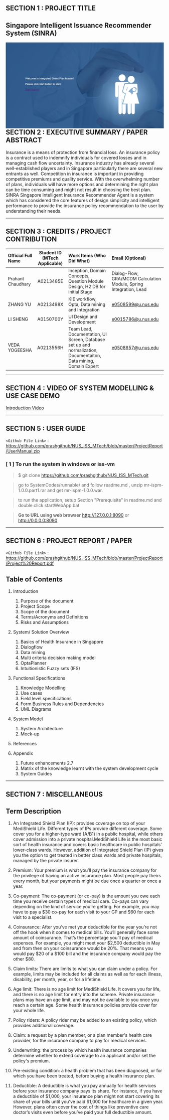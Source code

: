 ## SECTION 1 : PROJECT TITLE
## Singapore Intelligent Issuance Recommender System (SINRA)

<img src="Miscellaneous/main.jpg"
     style="float: left; margin-right: 0px;" />

---
## SECTION 2 : EXECUTIVE SUMMARY / PAPER ABSTRACT
Insurance is a means of protection from financial loss. An insurance policy is a contract used to indemnify individuals for covered losses and in managing cash flow uncertainty. Insurance industry has already several well-established players and in Singapore particularly there are several new entrants as well. Competition in insurance is important in providing competitive premiums and quality service. With the overwhelming number of plans, individuals will have more options and determining the right plan can be time consuming and might not result in choosing the best plan. SINRA Singapore Intelligent Insurance Recommender Agent is a system which has considered the core features of design simplicity and intelligent performance to provide the insurance policy recommendation to the user by understanding their needs.

---
## SECTION 3 : CREDITS / PROJECT CONTRIBUTION

| Official Full Name  | Student ID (MTech Applicable)  | Work Items (Who Did What) | Email (Optional) |
| :------------ |:---------------:| :-----| :-----|
| Prahant Chaudhary | A0213485E | Inception, Domain Concepts, Question Module Design, H2 DB for initial Stage | Dialog-Flow, GRA/MCDM Calculation Module, Spring Integration, Lead | e0508586@u.nus.edu |
| ZHANG YU | A0213498X | KIE workflow, Opta, Data mining and Integration | e0508599@u.nus.edu |
| LI SHENG | A0150700Y | UI Design and Development | e0015786@u.nus.edu |
| VEDA YOGEESHA | A0213556H | Team Lead, Documentation, UI Screen, Database set up and normalization, Documentaiton, Data mining, Domain Expert | e0508657@u.nus.edu |

---
## SECTION 4 : VIDEO OF SYSTEM MODELLING & USE CASE DEMO

[Introduction Video](https://www.youtube.com/watch?v=8rgjBga2Eko&feature=youtu.be)

---
## SECTION 5 : USER GUIDE

`<Github File Link>` : <https://github.com/prashgithub/NUS_ISS_MTech/blob/master/ProjectReport/UserManual.zip>

### [ 1 ] To run the system in windows or iss-vm

> $ git clone https://github.com/prashgithub/NUS_ISS_MTech.git

> go to SystemCodes/runnable/ and follow readme.md , unzip mr-ispm-1.0.0.part1.rar and get mr-ispm-1.0.0.war.

> to run the application, setup Section "Prerequisite" in readme.md and double click startWebApp.bat

> **Go to URL using web browser** http://127.0.0.1:8090 or http://0.0.0.0:8090 

---
## SECTION 6 : PROJECT REPORT / PAPER

`<Github File Link>` : <https://github.com/prashgithub/NUS_ISS_MTech/blob/master/ProjectReport/Project%20Report.pdf>

Table of Contents
-------------------------------------------------

1.	Introduction
	1. Purpose of the document
	2. Project Scope
	3. Scope of the document
	4. Terms/Acronyms and Definitions
	5. Risks and Assumptions

2.	System/ Solution Overview
	1. Basics of Health Insurance in Singapore
	2. Dialogflow
	3. Data mining
	4. Multi criteria decision making model
	5. OptaPlanner
	6. Intuitionistic Fuzzy sets (IFS)

3.	Functional Specifications
	1. Knowledge Modelling
	2. Use cases
	3. Field level specifications
	4. Form Business Rules and Dependencies
	5. UML Diagrams

4.	System Model
	1. System Architecture
	2. Mock-up
	
5.	References

6.	Appendix
	1. Future enhancements	2.7
	2. Matrix of the knowledge learnt with the system development cycle
	3. System Guides

---
## SECTION 7 : MISCELLANEOUS

Term Description
------------------------------------------------------

1. An Integrated Shield Plan (IP): provides coverage on top of your MediShield Life. Different types of IPs provide different coverage. Some cover you for a higher-type ward (A/B1) in a public hospital, while others cover admission into a private hospital.MediShield Life is the most basic sort of health insurance and covers basic healthcare in public hospitals’ lower-class wards. However, addition of Integrated Shield Plan (IP) gives you the option to get treated in better class wards and private hospitals, managed by the private insurer.

2. Premium:	Your premium is what you’ll pay the insurance company for the privilege of having an active insurance plan. Most people pay theirs every month, but your payments might be due once a quarter or once a year.

3. Co-payment:	The co-payment (or co-pay) is the amount you owe each time you receive certain types of medical care. Co-pays can vary depending on the kind of service you’re getting. For example, you may have to pay a $30 co-pay for each visit to your GP and $60 for each visit to a specialist.

4. Coinsurance:	After you’ve met your deductible for the year you’re not off the hook when it comes to medical bills. You’ll generally face some amount of coinsurance. That’s the percentage you’ll pay of medical expenses. For example, you might meet your $2,500 deductible in May and from then on your coinsurance would be 20%. That means you would pay $20 of a $100 bill and the insurance company would pay the other $80.

5. Claim limits: There are limits to what you can claim under a policy. For example, limits may be included for all claims as well as for each illness, disability, per month, year, or for a lifetime.

6. Age limit: There is no age limit for MediShield Life. It covers you for life, and there is no age limit for entry into the scheme. Private insurance plans may have an age limit, and may not be available to you once you reach a certain age. Some health insurance policies provide cover for your whole life.

7. Policy riders: A policy rider may be added to an existing policy, which provides additional coverage.

8. Claim: a request by a plan member, or a plan member's health care provider, for the insurance company to pay for medical services.

9. Underwriting: the process by which health insurance companies determine whether to extend coverage to an applicant and/or set the policy's premium.

10. Pre-existing condition:	a health problem that has been diagnosed, or for which you have been treated, before buying a health insurance plan.

11. Deductible:	A deductible is what you pay annually for health services before your insurance company pays its share. For instance, if you have a deductible of $1,000, your insurance plan might not start covering its share of your bills until you’ve paid $1,000 for healthcare in a given year. However, plans often cover the cost of things like preventive care doctor’s visits even before you’ve paid your full deductible amount.



